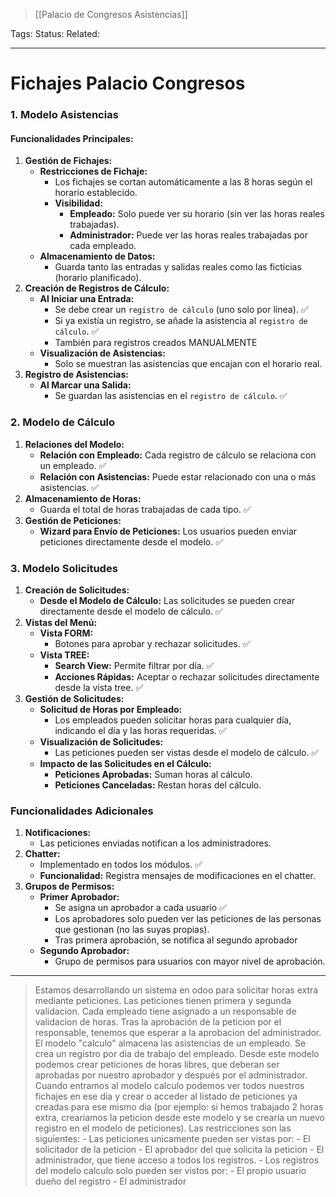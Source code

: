 > [[Palacio de Congresos Asistencias]]

Tags: 
Status: 
Related: 

___

# Fichajes Palacio Congresos

### **1. Modelo Asistencias**
#### **Funcionalidades Principales:**
1. **Gestión de Fichajes:**
    - **Restricciones de Fichaje:**
        - Los fichajes se cortan automáticamente a las 8 horas según el horario establecido.
        - **Visibilidad:**
            - **Empleado:** Solo puede ver su horario (sin ver las horas reales trabajadas).
            - **Administrador:** Puede ver las horas reales trabajadas por cada empleado.
    - **Almacenamiento de Datos:**
        - Guarda tanto las entradas y salidas reales como las ficticias (horario planificado).
2. **Creación de Registros de Cálculo:**
    - **Al Iniciar una Entrada:**
        - Se debe crear un `registro de cálculo` (uno solo por línea). ✅
        - Si ya existía un registro, se añade la asistencia al `registro de cálculo`. ✅
        - También para registros creados MANUALMENTE
    - **Visualización de Asistencias:**
        - Solo se muestran las asistencias que encajan con el horario real.
3. **Registro de Asistencias:**
    - **Al Marcar una Salida:**
        - Se guardan las asistencias en el `registro de cálculo`. ✅

### **2. Modelo de Cálculo**
1. **Relaciones del Modelo:**
    - **Relación con Empleado:** Cada registro de cálculo se relaciona con un empleado. ✅
    - **Relación con Asistencias:** Puede estar relacionado con una o más asistencias. ✅
2. **Almacenamiento de Horas:**
    - Guarda el total de horas trabajadas de cada tipo. ✅
3. **Gestión de Peticiones:**
    - **Wizard para Envío de Peticiones:** Los usuarios pueden enviar peticiones directamente desde el modelo. ✅

### **3. Modelo Solicitudes**
1. **Creación de Solicitudes:**
    - **Desde el Modelo de Cálculo:** Las solicitudes se pueden crear directamente desde el modelo de cálculo. ✅
2. **Vistas del Menú:**
    - **Vista FORM:**
        - Botones para aprobar y rechazar solicitudes. ✅
    - **Vista TREE:**
        - **Search View:** Permite filtrar por día. ✅
        - **Acciones Rápidas:** Aceptar o rechazar solicitudes directamente desde la vista tree. ✅
3. **Gestión de Solicitudes:**
    - **Solicitud de Horas por Empleado:**
        - Los empleados pueden solicitar horas para cualquier día, indicando el día y las horas requeridas. ✅
    - **Visualización de Solicitudes:**
        - Las peticiones pueden ser vistas desde el modelo de cálculo. ✅
    - **Impacto de las Solicitudes en el Cálculo:**
        - **Peticiones Aprobadas:** Suman horas al cálculo.
        - **Peticiones Canceladas:** Restan horas del cálculo.

### **Funcionalidades Adicionales**
1. **Notificaciones:**
    - Las peticiones enviadas notifican a los administradores.
2. **Chatter:**
    - Implementado en todos los módulos. ✅
    - **Funcionalidad:** Registra mensajes de modificaciones en el chatter.
3. **Grupos de Permisos:**
    - **Primer Aprobador:**
        - Se asigna un aprobador a cada usuario ✅
        - Los aprobadores solo pueden ver las peticiones de las personas que gestionan (no las suyas propias).
        - Tras primera aprobación, se notifica al segundo aprobador
    - **Segundo Aprobador:**
	    - Grupo de permisos para usuarios con mayor nivel de aprobación.

---

> Estamos desarrollando un sistema en odoo para solicitar horas extra mediante peticiones. Las peticiones tienen primera y segunda validacion. Cada empleado tiene asignado a un responsable de validacion de horas. Tras la aprobación de la peticion por el responsable, tenemos que esperar a la aprobacion del administrador. El modelo "calculo" almacena las asistencias de un empleado. Se crea un registro por dia de trabajo del empleado. Desde este modelo podemos crear peticiones de horas libres, que deberan ser aprobadas por nuestro aprobador y después por el administrador. Cuando entramos al modelo calculo podemos ver todos nuestros fichajes en ese dia y crear o acceder al listado de peticiones ya creadas para ese mismo dia (por ejemplo: si hemos trabajado 2 horas extra, creariamos la peticion desde este modelo y se crearia un nuevo registro en el modelo de peticiones). Las restricciones son las siguientes: - Las peticiones unicamente pueden ser vistas por: - El solicitador de la peticion - El aprobador del que solicita la peticion - El administrador, que tiene acceso a todos los registros. - Los registros del modelo calculo solo pueden ser vistos por: - El propio usuario dueño del registro - El administrador